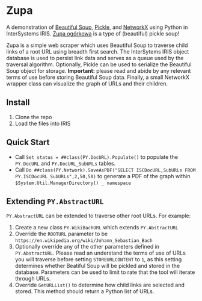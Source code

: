# Zupa
A demonstration of [Beautiful Soup](https://beautiful-soup-4.readthedocs.io/en/latest/), [Pickle](https://docs.python.org/3/library/pickle.html), and [NetworkX](https://networkx.org/) using Python in InterSystems IRIS. [Zupa ogórkowa](https://en.wikipedia.org/wiki/Pickle_soup) is a type of (beautiful) pickle soup!

Zupa is a simple web scraper which uses Beautiful Soup to traverse child links of a root URL using breadth first search. The InterSytems IRIS object database is used to persist link data and serves as a queue used by the traversal algorithm. Optionally, Pickle can be used to serialize the Beautiful Soup object for storage. **Important:** please read and abide by any relevant terms of use before storing Beautiful Soup data. Finally, a small NetworkX wrapper class can visualize the graph of URLs and their children.

## Install
1. Clone the repo
2. Load the files into IRIS
## Quick Start
* Call `Set status = ##class(PY.DocURL).Populate()` to populate the `PY.DocURL` and `PY.DocURL_SubURLs` tables. 
* Call `Do ##class(PY.Network).SaveAsPDF("SELECT ISCDocURL,SubURLs FROM PY.ISCDocURL_SubURLs",2,50,50)` to generate a PDF of the graph within `$System.Util.ManagerDirectory() _ namespace`
## Extending `PY.AbstractURL`
`PY.AbstractURL` can be extended to traverse other root URLs. For example:
1. Create a new class `PY.WikiBachURL` which extends `PY.AbstractURL`
2. Override the `ROOTURL` parameter to be `https://en.wikipedia.org/wiki/Johann_Sebastian_Bach`
3. Optionally override any of the other parameters defined in `PY.AbstractURL`. Please read an understand the terms of use of URLs you will traverse before setting `STOREURLCONTENT` to `1`, as this setting determines whether Beatiful Soup will be pickled and stored in the database. Parameters can be used to limit to rate that the tool will iterate through URLs.
4. Override `GetURLList()` to determine how child links are selected and stored. This method should return a Python list of URLs.





